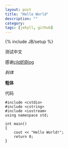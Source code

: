 ```yaml
---
layout: post
title: "Hello World"
description: ""
category: 
tags: [jekyll, github]
---
```

{% include JB/setup %}


测试中文

感谢[cjld的Blog](cjld.github.com)

*斜体*

**粗体**


代码

	#include <cstdio>
	#include <cstring>
	#include <iostream>
	using namespace std;
	
	int main()
	{
		cout << "Hello World!";
		return 0;
	}